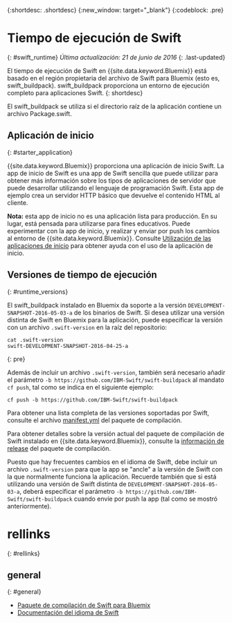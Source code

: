 {:shortdesc: .shortdesc}
{:new_window: target="_blank"}
{:codeblock: .pre}


# Tiempo de ejecución de Swift
{: #swift_runtime}
*Última actualización: 21 de junio de 2016*
{: .last-updated}

El tiempo de ejecución de Swift en {{site.data.keyword.Bluemix}} está basado en el región propietaria del archivo de Swift para Bluemix (esto es, swift_buildpack).
swift_buildpack proporciona un entorno de ejecución completo para aplicaciones Swift.
{: shortdesc}

El swift_buildpack se utiliza si el directorio raíz de la aplicación contiene un archivo Package.swift.

## Aplicación de inicio
{: #starter_application}

{{site.data.keyword.Bluemix}} proporciona una aplicación de inicio Swift. La app de inicio de Swift es una app de Swift sencilla que puede utilizar para obtener más información sobre los tipos de aplicaciones de servidor que puede desarrollar utilizando el lenguaje de programación Swift. Esta app de ejemplo crea un servidor HTTP básico que devuelve el contenido HTML al cliente.

**Nota:** esta app de inicio no es una aplicación lista para producción.  En su lugar, está pensada para utilizarse para fines educativos.  Puede experimentar con la app de inicio, y realizar y enviar por push los cambios al entorno de {{site.data.keyword.Bluemix}}. Consulte [Utilización de las aplicaciones de inicio](../../cfapps/starter_app_usage.html) para obtener ayuda con el uso de la aplicación de inicio.

## Versiones de tiempo de ejecución
{: #runtime_versions}

El swift_buildpack instalado en Bluemix da soporte a la versión `DEVELOPMENT-SNAPSHOT-2016-05-03-a` de los binarios de Swift. Si desea utilizar una versión distinta de Swift en Bluemix para la aplicación, puede especificar la versión con un archivo `.swift-version` en la raíz del repositorio:

```
cat .swift-version
swift-DEVELOPMENT-SNAPSHOT-2016-04-25-a
```
{: pre}

Además de incluir un archivo `.swift-version`, también será necesario añadir el parámetro `-b https://github.com/IBM-Swift/swift-buildpack` al mandato `cf push`, tal como se indica en el siguiente ejemplo:

```
cf push -b https://github.com/IBM-Swift/swift-buildpack
```

Para obtener una lista completa de las versiones soportadas por Swift, consulte el archivo [manifest.yml](https://github.com/IBM-Swift/swift-buildpack/blob/bluemix-buildpack/manifest.yml) del paquete de compilación.

Para obtener detalles sobre la versión actual del paquete de compilación de Swift instalado en {{site.data.keyword.Bluemix}}, consulte la [información de release](https://github.com/IBM-Swift/swift-buildpack/releases/tag/1.1.1) del paquete de compilación.

Puesto que hay frecuentes cambios en el idioma de Swift, debe incluir un archivo `.swift-version` para que la app se "ancle" a la versión de Swift con la que normalmente funciona la aplicación. Recuerde también que si está utilizando una versión de Swift distinta de `DEVELOPMENT-SNAPSHOT-2016-05-03-a`, deberá especificar el parámetro `-b https://github.com/IBM-Swift/swift-buildpack` cuando envíe por push la app (tal como se mostró anteriormente).

# rellinks
{: #rellinks}
## general
{: #general}
* [Paquete de compilación de Swift para Bluemix](https://github.com/IBM-Swift/swift-buildpack)
* [Documentación del idioma de Swift](https://swift.org/)
